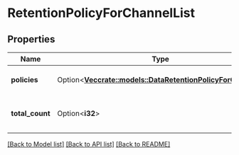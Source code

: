 # RetentionPolicyForChannelList

## Properties

Name | Type | Description | Notes
------------ | ------------- | ------------- | -------------
**policies** | Option<[**Vec<crate::models::DataRetentionPolicyForChannel>**](DataRetentionPolicyForChannel.md)> | The list of channel policies. | [optional]
**total_count** | Option<**i32**> | The total number of channel policies. | [optional]

[[Back to Model list]](../README.md#documentation-for-models) [[Back to API list]](../README.md#documentation-for-api-endpoints) [[Back to README]](../README.md)


